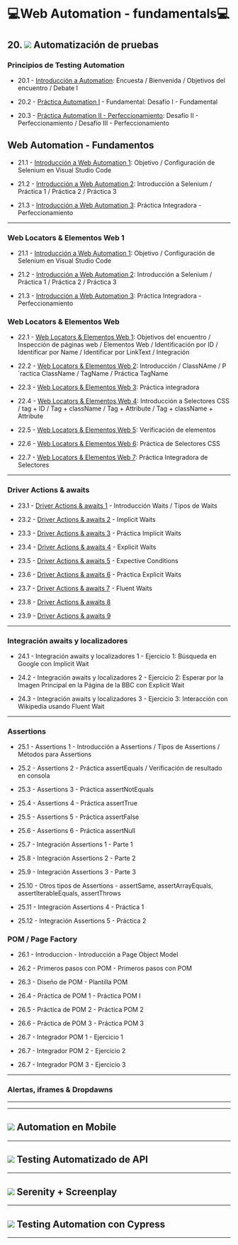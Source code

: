 # :computer:Web Automation - fundamentals:computer:

## 20. <img src="https://img.icons8.com/external-flaticons-flat-flat-icons/30/null/external-qa-agile-flaticons-flat-flat-icons.png"/> Automatización de pruebas

### Principios de Testing Automation

- 20.1 - [Introducción a Automation](https://github.com/eugenia1984/QA/blob/main/EGG/web_automation_fundamentals/01_introducci%C3%B3n_a_web_automation_1.md): Encuesta / Bienvenida / Objetivos del encuentro / Debate I

- 20.2 - [Práctica Automation I](https://github.com/eugenia1984/QA/blob/main/EGG/web_automation_fundamentals/02_introducci%C3%B3n_a_web_automation_2.md) - Fundamental: Desafío I - Fundamental

- 20.3 - [Práctica Automation II - Perfeccionamiento](https://github.com/eugenia1984/QA/blob/main/EGG/web_automation_fundamentals/03_introduccion_a_web_automation_3.md): Desafío II - Perfeccionamiento / Desafío III - Perfeccionamiento

## Web Automation - Fundamentos

- 21.1 - [Introducción a Web Automation 1](https://github.com/eugenia1984/QA/blob/main/EGG/web_automation_fundamentals/04_introduccion_a_web_automation_4.md): Objetivo / Configuración de Selenium en Visual Studio Code

- 21.2 - [Introducción a Web Automation 2](https://github.com/eugenia1984/QA/blob/main/EGG/web_automation_fundamentals/05_introduccion_a_web_automation_5.md): Introducción a Selenium / Práctica 1 / Práctica 2 / Práctica 3

- 21.3 - [Introducción a Web Automation 3](https://github.com/eugenia1984/QA/blob/main/EGG/web_automation_fundamentals/06_introduccion_a_web_automation_6.md): Práctica Integradora - Perfeccionamiento

---

### Web Locators & Elementos Web 1

- 21.1 - [Introducción a Web Automation 1](https://github.com/eugenia1984/QA/blob/main/EGG/web_automation_fundamentals/04_introduccion_a_web_automation_4.md): Objetivo / Configuración de Selenium en Visual Studio Code

- 21.2 - [Introducción a Web Automation 2](https://github.com/eugenia1984/QA/blob/main/EGG/web_automation_fundamentals/05_introduccion_a_web_automation_5.md): Introducción a Selenium / Práctica 1 / Práctica 2 / Práctica 3

- 21.3 - [Introducción a Web Automation 3](https://github.com/eugenia1984/QA/blob/main/EGG/web_automation_fundamentals/06_introduccion_a_web_automation_6.md): Práctica Integradora - Perfeccionamiento

### Web Locators & Elementos Web 

- 22.1 - [Web Locators & Elementos Web 1](https://github.com/eugenia1984/QA/blob/main/EGG/web_automation_fundamentals/07_web_locators_elementos_web_1.md): Objetivos del encuentro / Inspección de páginas web / Elementos Web / Identificación por ID / Identificar por Name / Identificar por LinkText / Integración

- 22.2 - [Web Locators & Elementos Web 2](https://github.com/eugenia1984/QA/blob/main/EGG/web_automation_fundamentals/08_web_locators_elementos_web_2.md): Introducción / ClassNAme / P´ractica ClassName / TagName / Práctica TagName

- 22.3 - [Web Locators & Elementos Web 3](https://github.com/eugenia1984/QA/blob/main/EGG/web_automation_fundamentals/09_web_locators_elementos_web_3.md): Práctica integradora

- 22.4 - [Web Locators & Elementos Web 4](https://github.com/eugenia1984/QA/blob/main/EGG/web_automation_fundamentals/10_web_locators_elementos_web_4.md): Introducción a Selectores CSS / tag + ID / Tag + className / Tag + Attribute / Tag + className + Attribute

- 22.5 - [Web Locators & Elementos Web 5](https://github.com/eugenia1984/QA/blob/main/EGG/web_automation_fundamentals/11_web_locators_elementos_web_5.md): Verificación de elementos

- 22.6 - [Web Locators & Elementos Web 6](https://github.com/eugenia1984/QA/blob/main/EGG/web_automation_fundamentals/12_web_locators_elementos_web_6.md): Práctica de Selectores CSS

- 22.7 - [Web Locators & Elementos Web 7](https://github.com/eugenia1984/QA/blob/main/EGG/web_automation_fundamentals/13_web_locators_elementos_web_7.md): Práctica Integradora de Selectores 

---

### Driver Actions & awaits

- 23.1 - [Driver Actions & awaits 1](https://github.com/eugenia1984/QA/blob/main/EGG/web_automation_fundamentals/14_driver_actions_awaits_1.md) - Introducción Waits / Tipos de Waits

- 23.2 - [Driver Actions & awaits 2](https://github.com/eugenia1984/QA/blob/main/EGG/web_automation_fundamentals/15_driver_actions_awaits_2.md) - Implicit Waits

- 23.3 - [Driver Actions & awaits 3](https://github.com/eugenia1984/QA/blob/main/EGG/web_automation_fundamentals/16_driver_actions_awaits_3.md) - Práctica Implicit Waits

- 23.4 - [Driver Actions & awaits 4](https://github.com/eugenia1984/QA/blob/main/EGG/web_automation_fundamentals/17_driver_actions_awaits_4.md) - Explicit Waits

- 23.5 - [Driver Actions & awaits 5](https://github.com/eugenia1984/QA/blob/main/EGG/web_automation_fundamentals/18_driver_actions_awaits_5.md) - Expective Conditions
  
- 23.6 - [Driver Actions & awaits 6](https://github.com/eugenia1984/QA/blob/main/EGG/web_automation_fundamentals/19_driver_actions_awaits_6.md) - Práctica Explicit Waits

- 23.7 - [Driver Actions & awaits 7](https://github.com/eugenia1984/QA/blob/main/EGG/web_automation_fundamentals/20_driver_actions_awaits_7.md) - Fluent Waits

- 23.8 - [Driver Actions & awaits 8](https://github.com/eugenia1984/QA/blob/main/EGG/web_automation_fundamentals/21_driver_actions_awaits_8.md) 

- 23.9 - [Driver Actions & awaits 9](https://github.com/eugenia1984/QA/blob/main/EGG/web_automation_fundamentals/22_driver_actions_awaits_9.md) 

---

### Integración awaits y localizadores

- 24.1 - Integración awaits y localizadores 1 - Ejercicio 1: Búsqueda en Google con Implicit Wait

- 24.2 - Integración awaits y localizadores 2 - Ejercicio 2: Esperar por la Imagen Principal en la Página de la BBC con Explicit Wait

- 24.3 - Integración awaits y localizadores 3 - Ejercicio 3: Interacción con Wikipedia usando Fluent Wait

---

### Assertions

- 25.1 - Assertions 1 - Introducción a Assertions / Tipos de Assertions / Métodos para Assertions

- 25.2 - Assertions 2 - Práctica assertEquals / Verificación de resultado en consola

- 25.3 - Assertions 3 - Práctica assertNotEquals

- 25.4 - Assertions 4 - Práctica assertTrue

- 25.5 - Assertions 5 - Práctica assertFalse

- 25.6 - Assertions 6 - Práctica assertNull

- 25.7 - Integración Assertions 1 - Parte 1

- 25.8 - Integración Assertions 2 - Parte 2

- 25.9 - Integración Assertions 3 - Parte 3

- 25.10 - Otros tipos de Assertions - assertSame, assertArrayEquals, assertIterableEquals, assertThrows

- 25.11 - Integración Assertions 4 -  Práctica 1

- 25.12 - Integración Assertions 5 -  Práctica 2


### POM / Page Factory

- 26.1 - Introduccion - Introducción a Page Object Model

- 26.2 - Primeros pasos con POM - Primeros pasos con POM

- 26.3 - Diseño de POM - Plantilla POM

- 26.4 - Práctica de POM 1 - Práctica POM I

- 26.5 - Práctica de POM 2 - Práctica POM 2

- 26.6 - Práctica de POM 3 - Práctica POM 3

- 26.7 - Integrador POM 1 - Ejercicio 1
 
- 26.7 - Integrador POM 2 - Ejercicio 2

- 26.7 - Integrador POM 3  - Ejercicio 3

---

### Alertas, iframes & Dropdawns

---
---

## <img src="https://img.icons8.com/external-flaticons-flat-flat-icons/30/null/external-qa-agile-flaticons-flat-flat-icons.png"/> Automation en Mobile

---

## <img src="https://img.icons8.com/external-flaticons-flat-flat-icons/30/null/external-qa-agile-flaticons-flat-flat-icons.png"/> Testing Automatizado de API

---

## <img src="https://img.icons8.com/external-flaticons-flat-flat-icons/30/null/external-qa-agile-flaticons-flat-flat-icons.png"/> Serenity + Screenplay

---

## <img src="https://img.icons8.com/external-flaticons-flat-flat-icons/30/null/external-qa-agile-flaticons-flat-flat-icons.png"/> Testing Automation con Cypress

---
